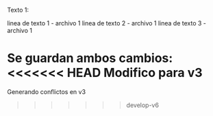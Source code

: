 Texto 1:

linea de texto 1 - archivo 1
linea de texto 2 - archivo 1
linea de texto 3 - archivo 1

Se guardan ambos cambios:
<<<<<<< HEAD
Modifico para v3
=======
Generando conflictos en v3
>>>>>>> develop-v6
